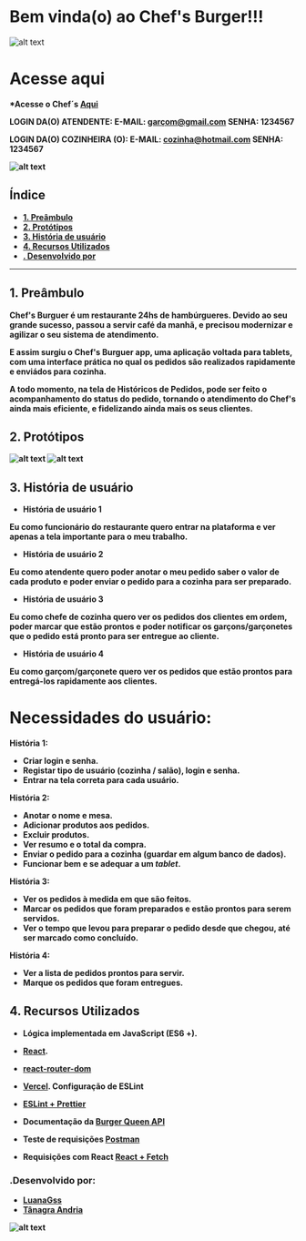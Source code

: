 # Bem vinda(o) ao Chef's Burger!!!

![alt text](src/images/logo4.gif)

# Acesse aqui
<b> *Acesse o Chef´s [Aqui](https://sap-005-burger-queen-luanagss.vercel.app/)

LOGIN DA(O) ATENDENTE:
E-MAIL: garçom@gmail.com
SENHA: 1234567

LOGIN DA(O) COZINHEIRA (O):
E-MAIL: cozinha@hotmail.com
SENHA: 1234567

![alt text](src/images/giphy1.gif)

## Índice

- [1. Preâmbulo](#1-preâmbulo)
- [2. Protótipos](#2-Protótipos)
- [3. História de usuário](#3-História-de-usuário)
- [4. Recursos Utilizados](#4-Recursos-Utilizados)
- [. Desenvolvido por](#-desenvolvido-por)

---

## 1. Preâmbulo

Chef's Burguer é um restaurante 24hs de hambúrgueres. Devido ao seu grande sucesso, passou a servir café da manhã, e precisou modernizar e agilizar o seu sistema de atendimento.

E assim surgiu o Chef's Burguer app, uma aplicação voltada para tablets, com uma interface prática no qual os pedidos são realizados rapidamente e enviádos para cozinha.

A todo momento, na tela de Históricos de Pedidos, pode ser feito o acompanhamento do status do pedido, tornando o atendimento do Chef's ainda mais eficiente, e fidelizando ainda mais os seus clientes.

## 2. Protótipos

![alt text](src/images/1.jpg)
![alt text](src/images/2.jpg)

## 3. História de usuário

- História de usuário 1

Eu como funcionário do restaurante quero entrar na plataforma e ver apenas a tela importante para o meu trabalho.

- História de usuário 2

Eu como atendente quero poder anotar o meu pedido saber o valor de cada
produto e poder enviar o pedido para a cozinha para ser preparado.

- História de usuário 3

Eu como chefe de cozinha quero ver os pedidos dos clientes em ordem, poder marcar que estão prontos e poder notificar os garçons/garçonetes que o pedido está pronto para ser entregue ao cliente.

- História de usuário 4

Eu como garçom/garçonete quero ver os pedidos que estão prontos para entregá-los rapidamente aos clientes.

# Necessidades do usuário:

História 1:

- Criar login e senha.
- Registar tipo de usuário (cozinha / salão), login e senha.
- Entrar na tela correta para cada usuário.

História 2:

- Anotar o nome e mesa.
- Adicionar produtos aos pedidos.
- Excluir produtos.
- Ver resumo e o total da compra.
- Enviar o pedido para a cozinha (guardar em algum banco de dados).
- Funcionar bem e se adequar a um _tablet_.

História 3:
- Ver os pedidos à medida em que são feitos.
- Marcar os pedidos que foram preparados e estão prontos para serem servidos.
- Ver o tempo que levou para preparar o pedido desde que chegou, até ser marcado como concluído.

História 4:
- Ver a lista de pedidos prontos para servir.
- Marque os pedidos que foram entregues.

## 4. Recursos Utilizados

- Lógica implementada em JavaScript (ES6 +). 
- [React](https://reactjs.org/).
- [react-router-dom](https://reactrouter.com/web/guides/quick-start)
- [Vercel](https://vercel.com/).
Configuração de ESLint

- [ESLint + Prettier](https://henriquetavares.com/pt-br/setting-eslint-on-reactjs-and-react-native/)

- Documentação da [Burger Queen API](https://lab-api-bq.herokuapp.com/api-docs/)

- Teste de requisições [Postman](https://www.postman.com/)

- Requisições com React [React + Fetch](https://jasonwatmore.com/post/2020/02/01/react-fetch-http-post-request-examples)

### .Desenvolvido por:
- [LuanaGss](https://github.com/LuanaGss)  
- [Tânagra Andria](https://github.com/TanagraAndria)

![alt text](src/images/giphy.gif)